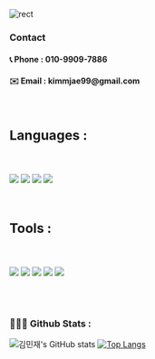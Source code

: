![rect](https://capsule-render.vercel.app/api?type=rect&color=gradient&text=%20%20김민재%20%20&fontAlign=15&fontSize=30&textBg=true&desc=사용자에게%20놀라운%20경험을%20선사하는%20프론트엔드%20개발자입니다.&descAlign=60&descAlignY=50)
<h3>Contact</h3>

<h4> 📞 Phone : 010-9909-7886 </h4>
<h4> ✉️ Email : kimmjae99@gmail.com </h4>

</br>

<h3 align="left" style="font-size:23px">Languages :</h3>
</br>
<p align="left"> 
  <img src="https://img.shields.io/badge/html5-%23E34F26.svg?&style=for-the-badge&logo=html5&logoColor=white" />
  <img src="https://img.shields.io/badge/css3-%231572B6.svg?&style=for-the-badge&logo=css3&logoColor=white" />
  <img src="https://img.shields.io/badge/javascript-%23F7DF1E.svg?&style=for-the-badge&logo=javascript&logoColor=black" />
  <img src="https://img.shields.io/badge/react-%2361DAFB.svg?&style=for-the-badge&logo=react&logoColor=black" />
</p>
</br>
<h3 align="left" style="font-size:23px">Tools :</h3>
</br>
<p align="left">
  <img src="https://img.shields.io/badge/github-%23181717.svg?&style=for-the-badge&logo=github&logoColor=white" />
  <img src="https://img.shields.io/badge/notion-%23000000.svg?&style=for-the-badge&logo=notion&logoColor=white" />
  <img src="https://img.shields.io/badge/figma-%23F24E1E.svg?&style=for-the-badge&logo=figma&logoColor=white" />
  <img src="https://img.shields.io/badge/jira-%230052CC.svg?&style=for-the-badge&logo=jira&logoColor=white" />
  <img src="https://img.shields.io/badge/discord-%237289DA.svg?&style=for-the-badge&logo=discord&logoColor=white" />
</p>
</br>
</br>

<h3>🧑🏻‍💻 Github Stats :</h3>

![김민재's GitHub stats](https://github-readme-stats.vercel.app/api?username=kimmjae99&show_icons=true&line_height=24&hide_rank=true&&layout=compact&theme=white)
[![Top Langs](https://github-readme-stats.vercel.app/api/top-langs/?username=kimmjae99&layout=compact&langs_count=8)](https://github.com/kimmjae99/github-readme-stats)


